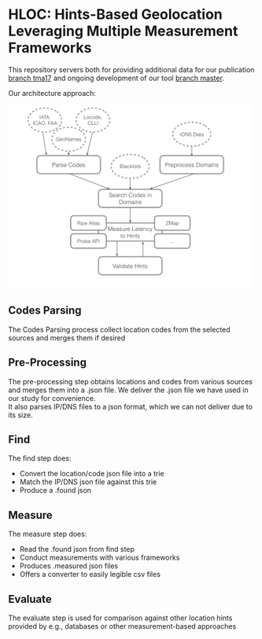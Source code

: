 # HLOC: Hints-Based Geolocation Leveraging Multiple Measurement Frameworks

This repository servers both for providing additional data for our publication [branch tma17](https://github.com/tumi8/hloc/tree/tma17) and ongoing development of our tool [branch master](https://github.com/tumi8/hloc).

Our architecture approach:

<img src="images/schema.jpg" alt="Drawing" width=500 />

## Codes Parsing

The Codes Parsing process collect location codes from the selected sources and merges them if desired

## Pre-Processing

The pre-processing step obtains locations and codes from various sources and merges them into a .json file. We deliver the .json file we have used in our study for convenience.   
It also parses IP/DNS files to a json format, which we can not deliver due to its size.

## Find

The find step does:

* Convert the location/code json file into a trie
* Match the IP/DNS json file against this trie
* Produce a .found json

## Measure

The measure step does:

* Read the .found json from find step
* Conduct measurements with various frameworks
* Produces .measured json files
* Offers a converter to easily legible csv files

## Evaluate

The evaluate step is used for comparison against other location hints provided by e.g., databases or other measurement-based approaches

